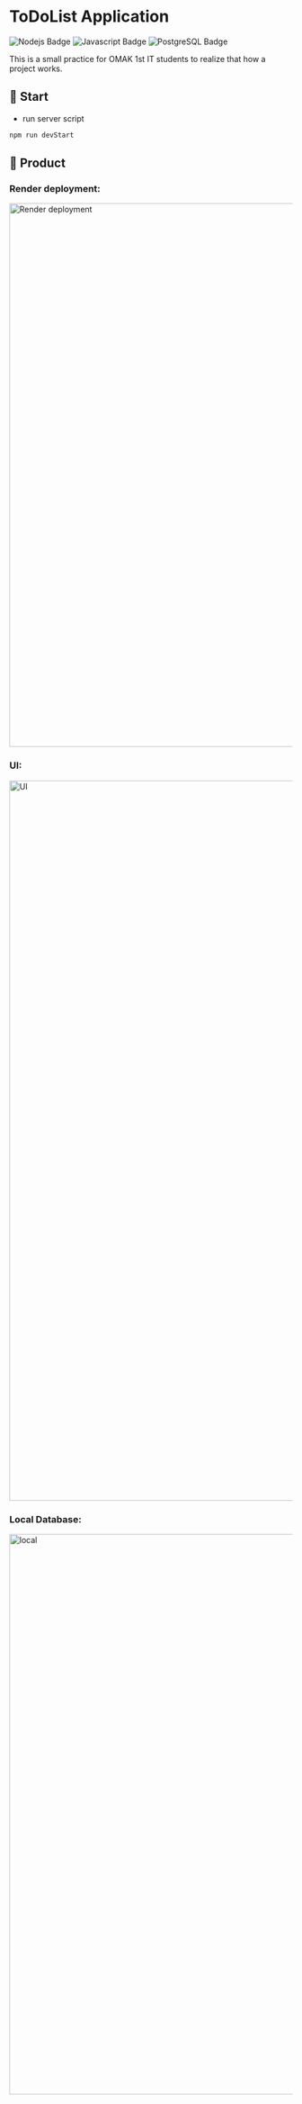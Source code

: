 # ToDoList Application

<p>
  <!-- iOS -->
  <!-- <img alt="Supports Expo iOS" longdesc="Supports Expo iOS" src="https://img.shields.io/badge/iOS-4630EB.svg?style=flat-square&logo=APPLE&labelColor=999999&logoColor=fff" /> -->
  <!-- Android -->
  <!-- <img alt="Supports Expo Android" longdesc="Supports Expo Android" src="https://img.shields.io/badge/Android-4630EB.svg?style=flat-square&logo=ANDROID&labelColor=A4C639&logoColor=fff" /> -->
  <!-- Web -->
  <!-- <img alt="Supports Expo Web" longdesc="Supports Expo Web" src="https://img.shields.io/badge/web-4630EB.svg?style=flat-square&logo=GOOGLE-CHROME&labelColor=4285F4&logoColor=fff" /> -->
  <img alt="Nodejs Badge" longdesc="Supports Expo iOS" src="https://img.shields.io/badge/Node%20js-339933?style=for-the-badge&logo=nodedotjs&logoColor=white" />

  <img alt="Javascript Badge" longdesc="Supports Expo iOS" src="https://img.shields.io/badge/JavaScript-323330?style=for-the-badge&logo=javascript&logoColor=F7DF1E" />

  <img alt="PostgreSQL Badge" longdesc="Supports Expo iOS" src="https://img.shields.io/badge/PostgreSQL-316192?style=for-the-badge&logo=postgresql&logoColor=white" />
   
</p>

This is a small practice for OMAK 1st IT students to realize that how a project works.

## 🚀 Start

- run server script

```sh
npm run devStart
```

## 📝 Product

### Render deployment:
<img width="966" alt="Render deployment" src="https://github.com/FuzzyKala/toDoListAssignment/assets/40585857/ddd2982b-c76e-4c31-b2df-92f3886326cc">

### UI:
<img width="1280" alt="UI" src="https://github.com/FuzzyKala/toDoListAssignment/assets/40585857/71432777-4aa6-41e0-be42-b9697ef7bca9">

### Local Database:
<img width="996" alt="local" src="https://github.com/FuzzyKala/toDoListAssignment/assets/40585857/7b05e6cb-325b-4a2e-9854-d3902b1ed77d">
